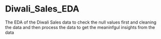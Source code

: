 # Diwali_Sales_EDA
The EDA of the Diwali Sales data to check the null values first and cleaning the data and then process the data to get the meaninfgul insights from the data
